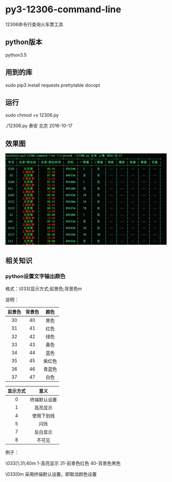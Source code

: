 # py3-12306-command-line
12306命令行查询火车票工具

## python版本

python3.5

## 用到的库

sudo pip3 install requests prettytable docopt

## 运行

sudo chmod +x 12306.py

./12306.py 泰安 北京 2016-10-17

## 效果图

![12306](./image/12306.png)

## 相关知识

### python设置文字输出颜色

 格式：\033[显示方式;前景色;背景色m

说明：

| 前景色  |    背景色    |  颜色 |
| :-----:|  :------:   | :-----: |
| 30     |  40        |  黑色    | 
| 31     |  41        |  红色  |
| 32     |  42        |  绿色  |
| 33     |  43        |  黃色  |
| 34     |  44        |  蓝色  |
| 35     |  45        |  紫红色|
| 36     |  46        |  青蓝色|
| 37     |  47        |  白色  |

|显示方式 | 意义         |
| :-----:|  :------:   |
|0       | 终端默认设置  |
|1       | 高亮显示      |
|4       | 使用下划线    |
|5       | 闪烁         |
|7       | 反白显示      |
|8       | 不可见        |

例子：

\033[1;31;40m    1-高亮显示 31-前景色红色  40-背景色黑色

\033[0m          采用终端默认设置，即取消颜色设置



